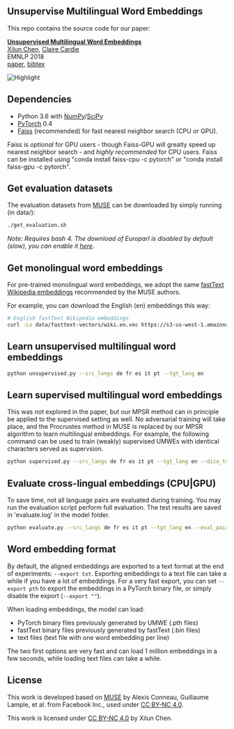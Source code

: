 ## Unsupervise Multilingual Word Embeddings
This repo contains the source code for our paper:

[**Unsupervised Multilingual Word Embeddings**](https://arxiv.org/abs/1808.08933)
<br>
[Xilun Chen](http://www.cs.cornell.edu/~xlchen/),
[Claire Cardie](http://www.cs.cornell.edu/home/cardie/)
<br>
EMNLP 2018
<br>
[paper](https://arxiv.org/abs/1808.08933),
[bibtex]()

![Highlight](http://www.cs.cornell.edu/~xlchen/assets/images/umwe_highlight.png)

## Dependencies
* Python 3.6 with [NumPy](http://www.numpy.org/)/[SciPy](https://www.scipy.org/)
* [PyTorch](http://pytorch.org/) 0.4
* [Faiss](https://github.com/facebookresearch/faiss) (recommended) for fast nearest neighbor search (CPU or GPU).

Faiss is *optional* for GPU users - though Faiss-GPU will greatly speed up nearest neighbor search - and *highly recommended* for CPU users. Faiss can be installed using "conda install faiss-cpu -c pytorch" or "conda install faiss-gpu -c pytorch".

## Get evaluation datasets
The evaluation datasets from [MUSE](https://github.com/facebookresearch/MUSE) can be downloaded by simply running (in data/):

```bash
./get_evaluation.sh
```
*Note: Requires bash 4. The download of Europarl is disabled by default (slow), you can enable it [here](https://github.com/facebookresearch/MUSE/blob/master/data/get_evaluation.sh#L99-L100).*

## Get monolingual word embeddings
For pre-trained monolingual word embeddings, we adopt the same [fastText Wikipedia embeddings](https://github.com/facebookresearch/fastText/blob/master/pretrained-vectors.md) recommended by the MUSE authors.

For example, you can download the English (en) embeddings this way:
```bash
# English fastText Wikipedia embeddings
curl -Lo data/fasttext-vectors/wiki.en.vec https://s3-us-west-1.amazonaws.com/fasttext-vectors/wiki.en.vec
```

## Learn unsupervised multilingual word embeddings
```bash
python unsupervised.py --src_langs de fr es it pt --tgt_lang en
```

## Learn supervised multilingual word embeddings
This was not explored in the paper, but our MPSR method can in principle be applied to the supervised setting as well.
No adversarial training will take place, and the Procrustes method in MUSE is replaced by our MPSR algorithm to learn multilingual embeddings.
For example, the following command can be used to train (weakly) supervised UMWEs with identical characters served as supervsion.
```bash
python supervised.py --src_langs de fr es it pt --tgt_lang en --dico_train identical_char
```

## Evaluate cross-lingual embeddings (CPU|GPU)
To save time, not all language pairs are evaluated during training.
You may run the evaluation script perform full evaluation.
The test results are saved in 'evaluate.log' in the model folder.
```bash
python evaluate.py --src_langs de fr es it pt --tgt_lang en --eval_pairs all --exp_id [your exp_id]
```

## Word embedding format
By default, the aligned embeddings are exported to a text format at the end of experiments: `--export txt`. Exporting embeddings to a text file can take a while if you have a lot of embeddings. For a very fast export, you can set `--export pth` to export the embeddings in a PyTorch binary file, or simply disable the export (`--export ""`).

When loading embeddings, the model can load:
* PyTorch binary files previously generated by UMWE (.pth files)
* fastText binary files previously generated by fastText (.bin files)
* text files (text file with one word embedding per line)

The two first options are very fast and can load 1 million embeddings in a few seconds, while loading text files can take a while.

## License

This work is developed based on [MUSE](https://github.com/facebookresearch/MUSE) by Alexis Conneau, Guillaume Lample, et al. from Facebook Inc., used under [CC BY-NC 4.0](https://creativecommons.org/licenses/by-nc/4.0/).

This work is licensed under [CC BY-NC 4.0](https://creativecommons.org/licenses/by-nc/4.0/) by Xilun Chen.
